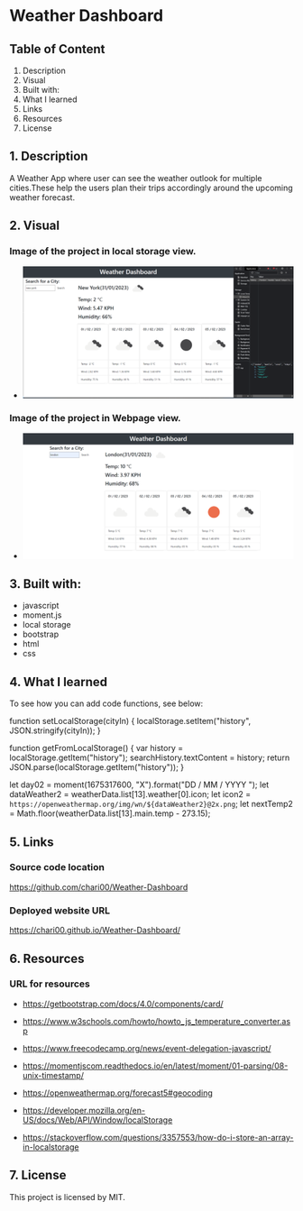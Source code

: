 # Weather Dashboard

## Table of Content

1. Description
2. Visual
3. Built with:
4. What I learned
5. Links
6. Resources
7. License

## 1. Description

A Weather App where user can see the weather outlook for multiple cities.These help the users plan their trips accordingly around the upcoming weather forecast.

## 2. Visual

### Image of the project in local storage view.

- <img src="/assets/images/view-localstorage.png">

### Image of the project in Webpage view.

- <img src="/assets/images/image-web.png">

## 3. Built with:

- javascript
- moment.js
- local storage
- bootstrap
- html
- css

## 4. What I learned

To see how you can add code functions, see below:

function setLocalStorage(cityIn) {
localStorage.setItem("history", JSON.stringify(cityIn));
}

function getFromLocalStorage() {
var history = localStorage.getItem("history");
searchHistory.textContent = history;
return JSON.parse(localStorage.getItem("history"));
}

let day02 = moment(1675317600, "X").format("DD / MM / YYYY ");
let dataWeather2 = weatherData.list[13].weather[0].icon;
let icon2 = `https://openweathermap.org/img/wn/${dataWeather2}@2x.png`;
let nextTemp2 = Math.floor(weatherData.list[13].main.temp - 273.15);

## 5. Links

### Source code location

https://github.com/chari00/Weather-Dashboard

### Deployed website URL

https://chari00.github.io/Weather-Dashboard/

## 6. Resources

### URL for resources

- https://getbootstrap.com/docs/4.0/components/card/

- https://www.w3schools.com/howto/howto_js_temperature_converter.asp

- https://www.freecodecamp.org/news/event-delegation-javascript/

- https://momentjscom.readthedocs.io/en/latest/moment/01-parsing/08-unix-timestamp/

- https://openweathermap.org/forecast5#geocoding

- https://developer.mozilla.org/en-US/docs/Web/API/Window/localStorage

- https://stackoverflow.com/questions/3357553/how-do-i-store-an-array-in-localstorage

## 7. License

This project is licensed by MIT.
